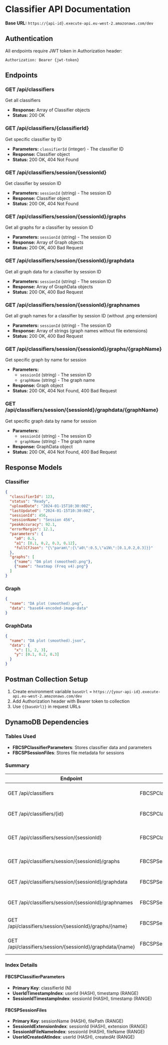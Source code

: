 # Classifier API Documentation

**Base URL:** `https://{api-id}.execute-api.eu-west-2.amazonaws.com/dev`

## Authentication
All endpoints require JWT token in Authorization header:
```
Authorization: Bearer {jwt-token}
```

## Endpoints

### GET /api/classifiers
Get all classifiers
- **Response:** Array of Classifier objects
- **Status:** 200 OK

### GET /api/classifiers/{classifierId}
Get specific classifier by ID
- **Parameters:** `classifierId` (integer) - The classifier ID
- **Response:** Classifier object
- **Status:** 200 OK, 404 Not Found

### GET /api/classifiers/session/{sessionId}
Get classifier by session ID
- **Parameters:** `sessionId` (string) - The session ID
- **Response:** Classifier object
- **Status:** 200 OK, 404 Not Found

### GET /api/classifiers/session/{sessionId}/graphs
Get all graphs for a classifier by session ID
- **Parameters:** `sessionId` (string) - The session ID
- **Response:** Array of Graph objects
- **Status:** 200 OK, 400 Bad Request

### GET /api/classifiers/session/{sessionId}/graphdata
Get all graph data for a classifier by session ID
- **Parameters:** `sessionId` (string) - The session ID
- **Response:** Array of GraphData objects
- **Status:** 200 OK, 400 Bad Request

### GET /api/classifiers/session/{sessionId}/graphnames
Get all graph names for a classifier by session ID (without .png extension)
- **Parameters:** `sessionId` (string) - The session ID
- **Response:** Array of strings (graph names without file extensions)
- **Status:** 200 OK, 400 Bad Request

### GET /api/classifiers/session/{sessionId}/graphs/{graphName}
Get specific graph by name for session
- **Parameters:** 
  - `sessionId` (string) - The session ID
  - `graphName` (string) - The graph name
- **Response:** Graph object
- **Status:** 200 OK, 404 Not Found, 400 Bad Request

### GET /api/classifiers/session/{sessionId}/graphdata/{graphName}
Get specific graph data by name for session
- **Parameters:** 
  - `sessionId` (string) - The session ID
  - `graphName` (string) - The graph name
- **Response:** GraphData object
- **Status:** 200 OK, 404 Not Found, 400 Bad Request

## Response Models

### Classifier
```json
{
  "classifierId": 123,
  "status": "Ready",
  "uploadDate": "2024-01-15T10:30:00Z",
  "lastUpdated": "2024-01-15T10:30:00Z",
  "sessionId": 456,
  "sessionName": "Session 456",
  "peakAccuracy": 92.1,
  "errorMargin": 12.1,
  "parameters": {
    "a0": 0.5,
    "a1": [0.1, 0.2, 0.3, 0.12],
    "fullCfJson": "{\"param\":{\"a0\":0.5,\"a1N\":[0.1,0.2,0.3]}}"
  },
  "graphs": [
    {"name": "DA plot (smoothed).png"},
    {"name": "heatmap (Freq v4).png"}
  ]
}
```

### Graph
```json
{
  "name": "DA plot (smoothed).png",
  "data": "base64-encoded-image-data"
}
```

### GraphData
```json
{
  "name": "DA plot (smoothed).json",
  "data": {
    "x": [1, 2, 3],
    "y": [0.1, 0.2, 0.3]
  }
}
```

## Postman Collection Setup
1. Create environment variable `baseUrl` = `https://{your-api-id}.execute-api.eu-west-2.amazonaws.com/dev`
2. Add Authorization header with Bearer token to collection
3. Use `{{baseUrl}}` in request URLs

## DynamoDB Dependencies

### Tables Used
- **FBCSPClassifierParameters**: Stores classifier data and parameters
- **FBCSPSessionFiles**: Stores file metadata for sessions

### Summary
| Endpoint | Table | Index | Purpose |
|----------|-------|-------|---------|
| GET /api/classifiers | FBCSPClassifierParameters | UserIdTimestampIndex | Get all classifiers for user |
| GET /api/classifiers/{id} | FBCSPClassifierParameters | Primary Key | Get classifier by ID |
| GET /api/classifiers/session/{sessionId} | FBCSPClassifierParameters | SessionIdTimestampIndex | Get classifier by session |
| GET /api/classifiers/session/{sessionId}/graphs | FBCSPSessionFiles | SessionIdExtensionIndex | Get PNG files for session |
| GET /api/classifiers/session/{sessionId}/graphdata | FBCSPSessionFiles | SessionIdExtensionIndex | Get JSON files for session |
| GET /api/classifiers/session/{sessionId}/graphnames | FBCSPSessionFiles | SessionIdExtensionIndex | Get PNG file names |
| GET /api/classifiers/session/{sessionId}/graphs/{name} | FBCSPSessionFiles | SessionIdFileNameIndex | Get specific PNG file |
| GET /api/classifiers/session/{sessionId}/graphdata/{name} | FBCSPSessionFiles | SessionIdFileNameIndex | Get specific JSON file |

### Index Details

#### FBCSPClassifierParameters
- **Primary Key**: classifierId (N)
- **UserIdTimestampIndex**: userId (HASH), timestamp (RANGE)
- **SessionIdTimestampIndex**: sessionId (HASH), timestamp (RANGE)

#### FBCSPSessionFiles
- **Primary Key**: sessionName (HASH), filePath (RANGE)
- **SessionIdExtensionIndex**: sessionId (HASH), extension (RANGE)
- **SessionIdFileNameIndex**: sessionId (HASH), fileName (RANGE)
- **UserIdCreatedAtIndex**: userId (HASH), createdAt (RANGE)
